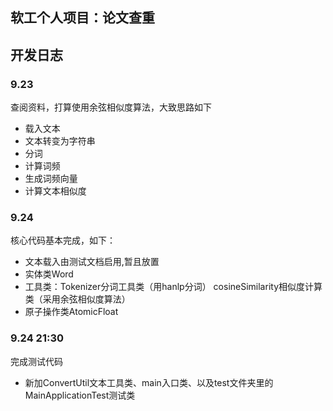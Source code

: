 ## 软工个人项目：论文查重

## 开发日志

### 9.23
查阅资料，打算使用余弦相似度算法，大致思路如下

 - 载入文本
 - 文本转变为字符串
 - 分词
 - 计算词频
 - 生成词频向量
 - 计算文本相似度
 
### 9.24
核心代码基本完成，如下：
 - 文本载入由测试文档启用,暂且放置
 - 实体类Word
 - 工具类：Tokenizer分词工具类（用hanlp分词）
           cosineSimilarity相似度计算类（采用余弦相似度算法）
 - 原子操作类AtomicFloat

### 9.24 21:30
完成测试代码
 - 新加ConvertUtil文本工具类、main入口类、以及test文件夹里的MainApplicationTest测试类
